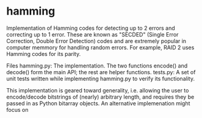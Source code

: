# hamming
Implementation of Hamming codes for detecting up to 2 errors and correcting up to 1 error. These are known as "SECDED" (Single Error Correction, Double Error Detection) codes and are extremely popular in computer memmory for handling random errors. For example, RAID 2 uses Hamming codes for its parity.

Files
hamming.py: The implementation. The two functions encode() and decode() form the main API; the rest are helper functions.
tests.py:   A set of unit tests written while implementing hamming.py to verify its functionality.

This implementation is geared toward generality, i.e. allowing the user to encode/decode bitstrings of (nearly) arbitrary length, and requires they be passed in as Python bitarray objects. An alternative implemenation might focus on 
